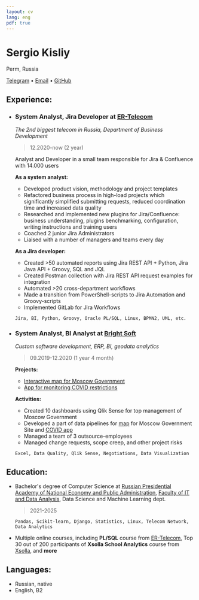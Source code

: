 ```yaml
---
layout: cv
lang: eng
pdf: true
---
```

# Sergio Kisliy

Perm, Russia

[Telegram](https://tg.me/professional) • [Email](mailto:professional_gmail@gmail.com) • [GitHub](https://github.com/professional_github)

## Experience:

- ### System Analyst, Jira Developer at [ER-Telecom](https://ertelecom.ru/en)
    *The 2nd biggest telecom in Russia, Department of Business Development*

    > 12.2020-now (2 year)

    Analyst and Developer in a small team responsible for Jira & Confluence with 14.000 users
 
    **As a system analyst:**
    - Developed product vision, methodology and project templates
    - Refactored business process in high-load projects which significantly simplified submitting requests, reduced coordination time and increased data quality
    - Researched and implemented new plugins for Jira/Confluence: business understanding, plugins benchmarking, configuration, writing instructions and training users
    - Coached 2 junior Jira Administrators
    - Liaised with a number of managers and teams every day

    **As a Jira developer:**  
    - Created >50 automated reports using Jira REST API + Python, Jira Java API + Groovy, SQL and JQL
    - Created Postman collection with Jira REST API request examples for integration
    - Automated >20 cross-department workflows 
    - Made a transition from PowerShell-scripts to Jira Automation and Groovy-scripts
    - Implemented GitLab for Jira Workflows
 
    ```
    Jira, BI, Python, Groovy, Oracle PL/SQL, Linux, BPMN2, UML, etc.
    ```  

- ### System Analyst, BI Analyst at [Bright Soft](https://bright-soft.ru/)
    *Custom software development, ERP, BI, geodata analytics*

    > 09.2019-12.2020 (1 year 4 month)

    **Projects:**

    - [Interactive map for Moscow Government](https://www.mos.ru/map/)
    - [App for monitoring COVID restrictions](https://www.mos.ru/city/projects/monitoring/)

    **Activities:**

    - Created 10 dashboards using Qlik Sense for top management of Moscow Government
    - Developed a part of data pipelines for [map](https://www.mos.ru/map) for Moscow Government Site and [COVID app](https://ru.wikipedia.org/wiki/%D0%A1%D0%BE%D1%86%D0%B8%D0%B0%D0%BB%D1%8C%D0%BD%D1%8B%D0%B9_%D0%BC%D0%BE%D0%BD%D0%B8%D1%82%D0%BE%D1%80%D0%B8%D0%BD%D0%B3)
    - Managed a team of 3 outsource-employees
    - Managed change requests, scope creep, and other project risks

    ```
    Excel, Data Quality, Qlik Sense, Negotiations, Data Visualization
    ```
    
## Education:

- Bachelor's degree of Computer Science at [Russian Presidential Academy of National Economy and Public Administration](https://www.ranepa.ru/en/), [Faculty of IT and Data Analysis](https://highereducation.skillbox.ru/bachelor/data_science), Data Science and Machine Learning dept.
    >2021-2025
    
    ```
    Pandas, Scikit-learn, Django, Statistics, Linux, Telecom Network, Data Analytics  
    ```

- Multiple online courses, including **PL/SQL** course from [ER-Telecom](https://ertelecom.ru/en), Top 30 out of 200 participants of **Xsolla School Analytics** course from [Xsolla](https://xsolla.com/), and **more** 


## Languages:
- Russian, native
- English, B2 
